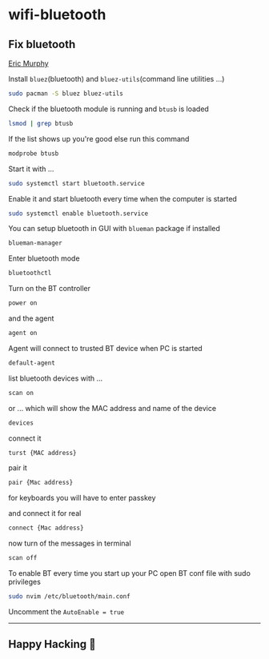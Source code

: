 # wifi-bluetooth

## Fix bluetooth

[Eric Murphy](https://www.youtube.com/watch?v=rOL-T31l0lQ&list=WL&index=3)

Install `bluez`(bluetooth) and `bluez-utils`(command line utilities ...)

```sh
sudo pacman -S bluez bluez-utils
```

Check if the bluetooth module is running and `btusb` is loaded

```sh
lsmod | grep btusb
```

If the list shows up you're good else run this command

```sh
modprobe btusb
```

Start it with ...

```sh
sudo systemctl start bluetooth.service
```

Enable it and start bluetooth every time when the computer is started

```sh
sudo systemctl enable bluetooth.service
```

You can setup bluetooth in GUI with `blueman` package if installed

```sh
blueman-manager
```

Enter bluetooth mode

```sh
bluetoothctl
```

Turn on the BT controller

```sh
power on
```

and the agent

```sh
agent on
```

Agent will connect to trusted BT device when PC is started

```sh
default-agent
```

list bluetooth devices with ...

```sh
scan on
```

or ...
which will show the MAC address and name of the device

```sh
devices
```

connect it

```sh
turst {MAC address}
```

pair it

```sh
pair {Mac address}
```

for keyboards you will have to enter passkey

and connect it for real

```sh
connect {Mac address}
```

now turn of the messages in terminal

```sh
scan off
```

To enable BT every time you start up your PC
open BT conf file with sudo privileges

```sh
sudo nvim /etc/bluetooth/main.conf
```

Uncomment the `AutoEnable = true`

---

## Happy Hacking 🎉
